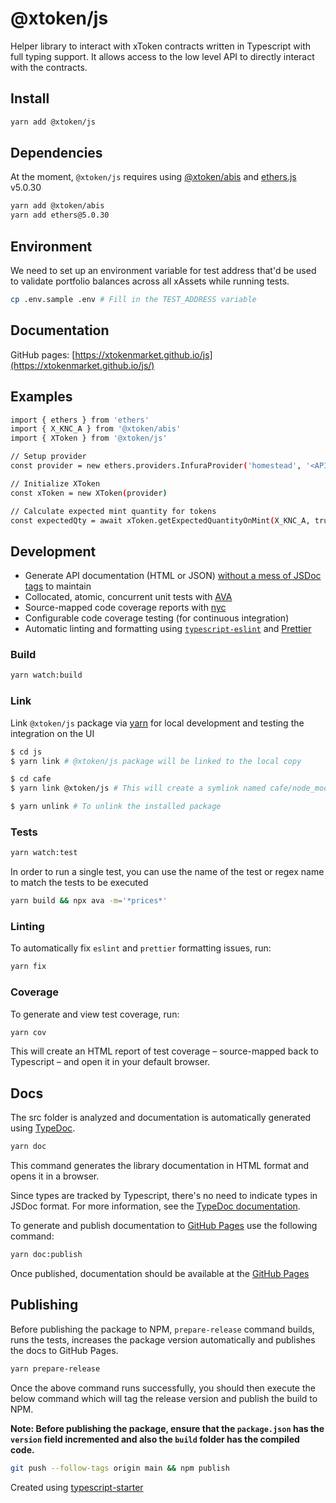 # @xtoken/js

Helper library to interact with xToken contracts written in Typescript with full typing support. It allows access to the low level API to directly interact with the contracts.

## Install

```sh
yarn add @xtoken/js
```

## Dependencies

At the moment, `@xtoken/js` requires using [@xtoken/abis](https://www.npmjs.com/package/@xtoken/abis) and [ethers.js](https://www.npmjs.com/package/ethers) v5.0.30

```sh
yarn add @xtoken/abis
yarn add ethers@5.0.30
```

## Environment

We need to set up an environment variable for test address that'd be used to validate portfolio balances across all xAssets while running tests.

```sh
cp .env.sample .env # Fill in the TEST_ADDRESS variable
```

## Documentation

GitHub pages: [https://xtokenmarket.github.io/js](https://xtokenmarket.github.io/js/)

## Examples

```sh
import { ethers } from 'ethers'
import { X_KNC_A } from '@xtoken/abis'
import { XToken } from '@xtoken/js'

// Setup provider
const provider = new ethers.providers.InfuraProvider('homestead', '<API KEY>')

// Initialize XToken
const xToken = new XToken(provider)

// Calculate expected mint quantity for tokens
const expectedQty = await xToken.getExpectedQuantityOnMint(X_KNC_A, true, '1') // args: `symbol`, `tradeWithEth` & `amount`
```

## Development

- Generate API documentation (HTML or JSON) [without a mess of JSDoc tags](https://blog.cloudflare.com/generating-documentation-for-typescript-projects/) to maintain
- Collocated, atomic, concurrent unit tests with [AVA](https://github.com/avajs/ava)
- Source-mapped code coverage reports with [nyc](https://github.com/istanbuljs/nyc)
- Configurable code coverage testing (for continuous integration)
- Automatic linting and formatting using [`typescript-eslint`](https://github.com/typescript-eslint/typescript-eslint) and [Prettier](https://prettier.io/)

### Build

```sh
yarn watch:build
```

### Link

Link `@xtoken/js` package via [yarn](https://classic.yarnpkg.com/en/docs/cli/link/) for local development and testing the integration on the UI

```sh
$ cd js
$ yarn link # @xtoken/js package will be linked to the local copy

$ cd cafe
$ yarn link @xtoken/js # This will create a symlink named cafe/node_modules/@xtoken/js that links to the local copy of the xToken js project

$ yarn unlink # To unlink the installed package
```

### Tests

```sh
yarn watch:test
```

In order to run a single test, you can use the name of the test or regex name to match the tests to be executed

```sh
yarn build && npx ava -m='*prices*'
```

### Linting

To automatically fix `eslint` and `prettier` formatting issues, run:

```sh
yarn fix
```

### Coverage

To generate and view test coverage, run:

```sh
yarn cov
```

This will create an HTML report of test coverage – source-mapped back to Typescript – and open it in your default browser.

## Docs

The src folder is analyzed and documentation is automatically generated using [TypeDoc](https://github.com/TypeStrong/typedoc).

```sh
yarn doc
```

This command generates the library documentation in HTML format and opens it in a browser.

Since types are tracked by Typescript, there's no need to indicate types in JSDoc format. For more information, see the [TypeDoc documentation](http://typedoc.org/guides/doccomments/).

To generate and publish documentation to [GitHub Pages](https://pages.github.com/) use the following command:

```sh
yarn doc:publish
```

Once published, documentation should be available at the [GitHub Pages](https://xtokenmarket.github.io/js/)

## Publishing

Before publishing the package to NPM, `prepare-release` command builds, runs the tests, increases the package version automatically and publishes the docs to GitHub Pages.

```sh
yarn prepare-release
```

Once the above command runs successfully, you should then execute the below command which will tag the release version and publish the build to NPM.

**Note: Before publishing the package, ensure that the `package.json` has the `version` field incremented and also the `build` folder has the compiled code.**

```sh
git push --follow-tags origin main && npm publish
```

Created using [typescript-starter](https://github.com/bitjson/typescript-starter)
